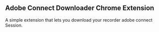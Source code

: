## Adobe Connect Downloader Chrome Extension

A simple extension that lets you download your recorder adobe connect Session.
